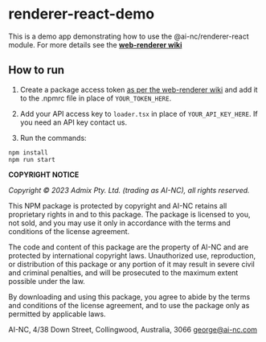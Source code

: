 # renderer-react-demo

This is a demo app demonstrating how to use the @ai-nc/renderer-react module. For more details see the
**[web-renderer wiki](https://github.com/AI-NC/web-renderer/wiki)**

## How to run

1. Create a package access token [as per the web-renderer wiki](https://github.com/AI-NC/web-renderer/wiki/Installing-the-renderer#getting-an-authorisation-token) and add it to the .npmrc file in place of `YOUR_TOKEN_HERE`.

2. Add your API access key to `loader.tsx` in place of `YOUR_API_KEY_HERE`. If you need an API key contact us.

3. Run the commands:

```
npm install
npm run start
```

**COPYRIGHT NOTICE**

*Copyright © 2023 Admix Pty. Ltd. (trading as AI-NC), all rights reserved.*

This NPM package is protected by copyright and AI-NC retains all proprietary rights in and to this package. The package is licensed to you, not sold, and you may use it only in accordance with the terms and conditions of the license agreement.

The code and content of this package are the property of AI-NC and are protected by international copyright laws. Unauthorized use, reproduction, or distribution of this package or any portion of it may result in severe civil and criminal penalties, and will be prosecuted to the maximum extent possible under the law.

By downloading and using this package, you agree to abide by the terms and conditions of the license agreement, and to use the package only as permitted by applicable laws.

AI-NC,
4/38 Down Street, Collingwood, Australia, 3066
george@ai-nc.com
